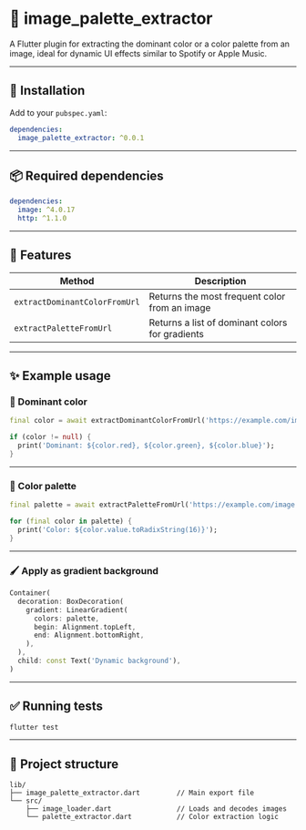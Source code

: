# 🎨 image_palette_extractor
A Flutter plugin for extracting the dominant color or a color palette from an image, ideal for dynamic UI effects similar to Spotify or Apple Music.

---
## 🚀 Installation
Add to your `pubspec.yaml`:

```yaml
dependencies:
  image_palette_extractor: ^0.0.1
```

---
## 📦 Required dependencies
```yaml
dependencies:
  image: ^4.0.17
  http: ^1.1.0
```

---
## 🧠 Features
| Method                          | Description                                      |
|---------------------------------|--------------------------------------------------|
| `extractDominantColorFromUrl`   | Returns the most frequent color from an image   |
| `extractPaletteFromUrl`         | Returns a list of dominant colors for gradients |

---
## ✨ Example usage

### 🎯 Dominant color
```dart
final color = await extractDominantColorFromUrl('https://example.com/image.jpg');

if (color != null) {
  print('Dominant: ${color.red}, ${color.green}, ${color.blue}');
}
```

---
### 🎨 Color palette
```dart
final palette = await extractPaletteFromUrl('https://example.com/image.jpg', count: 3);

for (final color in palette) {
  print('Color: ${color.value.toRadixString(16)}');
}
```

---
### 🖌️ Apply as gradient background
```dart
Container(
  decoration: BoxDecoration(
    gradient: LinearGradient(
      colors: palette,
      begin: Alignment.topLeft,
      end: Alignment.bottomRight,
    ),
  ),
  child: const Text('Dynamic background'),
)
```

---
## ✅ Running tests
```bash
flutter test
```

---
## 📁 Project structure
```
lib/
├── image_palette_extractor.dart         // Main export file
└── src/
    ├── image_loader.dart                // Loads and decodes images
    └── palette_extractor.dart           // Color extraction logic
```